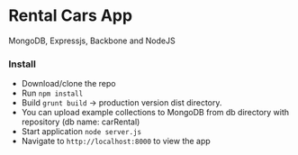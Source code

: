 Rental Cars App
================

MongoDB, Expressjs, Backbone and NodeJS

### Install

* Download/clone the repo
* Run `npm install`
* Build `grunt build` -> production version dist directory.
* You can upload example collections to MongoDB from db directory with repository 
  (db name: carRental)
* Start application `node server.js`
* Navigate to `http://localhost:8000` to view the app


